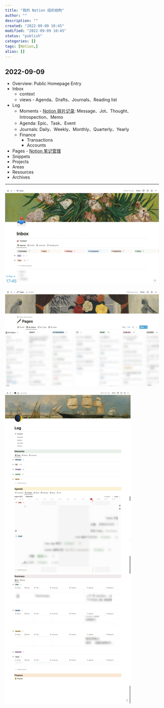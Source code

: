 ```yaml
---
title: "我的 Notion 组织结构"
author: ""
description: ""
created: "2022-09-09 10:45"
modified: "2022-09-09 10:45"
status: "publish"
categories: []
tags: [Notion,]
alias: []
---
```

## 2022-09-09
- Overview: Public Homepage Entry
- Inbox
    - context
    - views - Agenda、Drafts、Journals、Reading list
- Log
    - Moments - [Notion 碎片记录](Notion%20碎片记录.md): Message、Jot、Thought、Introspection、Memo
    - Agenda: Epic、Task、Event
    - Journals: Daily、Weekly、Monthly、Quarterly、Yearly
    - Finance
        - Transactions
        - Accounts
- Pages - [Notion 笔记管理](Notion%20笔记管理.md)
- Snippets
- Projects
- Areas
- Resources
- Archives

---
![](../../../misc/attachments/我的%20Notion%20组织结构-20220928.png)

![](../../../misc/attachments/我的%20Notion%20组织结构-20220928-1.png)

![](../../../misc/attachments/我的%20Notion%20组织结构-20220928-2.png)
